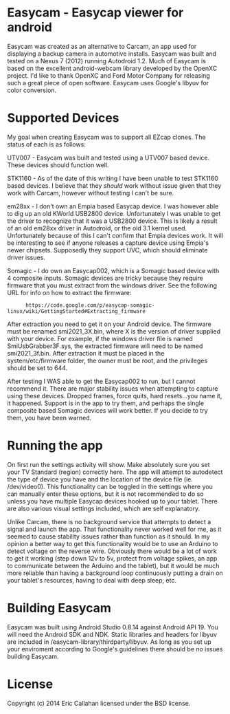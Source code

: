 Easycam - Easycap viewer for android
=======

Easycam was created as an alternative to Carcam, an app used for displaying a backup camera in automotive installs. Easycam was built and tested on a Nexus 7 (2012) running Autodroid 1.2.   Much of Easycam is based on the excellent android-webcam library developed by the OpenXC project.  I'd like to thank OpenXC and Ford Motor Company for releasing such a great piece of open software.  Easycam uses Google's libyuv for color conversion.

Supported Devices
========

My goal when creating Easycam was to support all EZcap clones.   The status of each is as follows:

UTV007 -  Easycam was built and tested using a UTV007 based device.  These devices should function well.

STK1160 - As of the date of this writing I have been unable to test STK1160 based devices.  I believe that they *should* work without issue given that they work with Carcam, however without testing I can't be sure.  
          
em28xx  - I don't own an Empia based Easycap device.  I was however able to dig up an old KWorld USB2800 device. Unfortunately I was unable to get the driver to recognize that it was a USB2800 device.  This is likely a result of an old em28xx driver in Autodroid, or the old 3.1 kernel used.  Unfortunately because of this I can't confirm that Empia devices work.  It will be interesting to see if anyone releases a capture device using Empia's newer chipsets.  Supposedly they support UVC, which should eliminate driver issues.
          
Somagic - I do own an Easycap002, which is a Somagic based device with 4 composite inputs.  Somagic devices are tricky because they require firmware that you must extract from the windows driver.  See the following URL for info on how to extract the firmware:
          
          https://code.google.com/p/easycap-somagic-linux/wiki/GettingStarted#Extracting_firmware 
          
After extraction you need to get it on your Android device.  The firmware must be renamed smi2021_3X.bin, where X is the version of driver supplied with your device.  For example, if the windows driver file is named SmiUsbGrabber3F.sys, the extracted firmware will need to be named smi2021_3f.bin. After extraction it must be placed in the system/etc/firmware folder, the owner must be root, and the privileges should be set to 644.

After testing I WAS able to get the Easycap002 to run, but I cannot recommend it.  There are major stability issues when attempting to capture using these devices.  Dropped frames, force quits, hard resets...you name it, it happened.  Support is in the app to try them, and perhaps the single composite based Somagic devices will work better.  If you decide to try them, you have been warned.
          
Running the app
========

On first run the settings activity will show.  Make absolutely sure you set your TV Standard (region) correctly here. The app will attempt to autodetect the type of device you have and the location of the device file (ie. /dev/video0). This functionality can be toggled in the settings where you can manually enter these options, but it is not recommended to do so unless you have multiple Easycap devices hooked up to your tablet.  There are also various visual settings included, which are self explanatory.

Unlike Carcam, there is no background service that attempts to detect a signal and launch the app.  That functionality never worked well for me, as it seemed to cause stability issues rather than function as it should.  In my opinion a better way to get this functionality would be to use an Arduino to detect voltage on the reverse wire.  Obviously there would be a lot of work to get it working (step down 12v to 5v, protect from voltage spikes, an app to communicate between the Arduino and the tablet), but it
would be much more reliable than having a background loop continuously putting a drain
on your tablet's resources, having to deal with deep sleep, etc.

Building Easycam
========

Easycam was built using Android Studio 0.8.14 against Android API 19.  You will need the Android SDK and NDK. Static libraries and headers for libyuv are included in /easycam-library/thirdparty/libyuv.  As long as you set up your enviroment according to Google's guidelines there should be no issues building Easycam.

License
=======
Copyright (c) 2014 Eric Callahan licensed under the BSD license.
